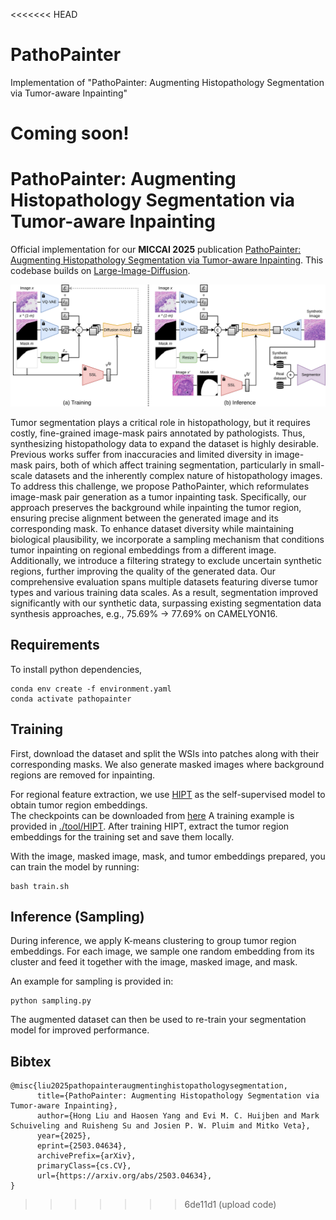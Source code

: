 <<<<<<< HEAD
# PathoPainter
Implementation of "PathoPainter: Augmenting Histopathology Segmentation via Tumor-aware Inpainting"

Coming soon!
=======
# PathoPainter: Augmenting Histopathology Segmentation via Tumor-aware Inpainting


Official implementation for our **MICCAI 2025** publication [PathoPainter: Augmenting Histopathology
Segmentation via Tumor-aware Inpainting](https://papers.miccai.org/miccai-2025/paper/1254_paper.pdf). This codebase builds on [Large-Image-Diffusion](https://github.com/cvlab-stonybrook/Large-Image-Diffusion).

![framework figure](./pathopainter.png)

Tumor segmentation plays a critical role in histopathology,
but it requires costly, fine-grained image-mask pairs annotated by pathologists. Thus, synthesizing histopathology data to expand the dataset is
highly desirable. Previous works suffer from inaccuracies and limited
diversity in image-mask pairs, both of which affect training segmentation, particularly in small-scale datasets and the inherently complex nature of histopathology images. To address this challenge, we propose
PathoPainter, which reformulates image-mask pair generation as a
tumor inpainting task. Specifically, our approach preserves the background while inpainting the tumor region, ensuring precise alignment
between the generated image and its corresponding mask. To enhance
dataset diversity while maintaining biological plausibility, we incorporate a sampling mechanism that conditions tumor inpainting on regional
embeddings from a different image. Additionally, we introduce a filtering
strategy to exclude uncertain synthetic regions, further improving the
quality of the generated data. Our comprehensive evaluation spans multiple datasets featuring diverse tumor types and various training data
scales. As a result, segmentation improved significantly with our synthetic data, surpassing existing segmentation data synthesis approaches,
e.g., 75.69% → 77.69% on CAMELYON16. 

## Requirements
To install python dependencies, 

```
conda env create -f environment.yaml
conda activate pathopainter
```

## Training

First, download the dataset and split the WSIs into patches along with their corresponding masks. We also generate masked images where background regions are removed for inpainting.  

For regional feature extraction, we use [HIPT](https://github.com/mahmoodlab/HIPT) as the self-supervised model to obtain tumor region embeddings.  
The checkpoints can be downloaded from [here](https://drive.google.com/drive/u/0/folders/1vovXjxP6k_2P6LMfSvdYRytlRVZN7yz1)
A training example is provided in [./tool/HIPT](./tool/HIPT/). After training HIPT, extract the tumor region embeddings for the training set and save them locally.  

With the image, masked image, mask, and tumor embeddings prepared, you can train the model by running:

```
bash train.sh
```



## Inference (Sampling)

During inference, we apply K-means clustering to group tumor region embeddings.
For each image, we sample one random embedding from its cluster and feed it together with the image, masked image, and mask.

An example for sampling is provided in:

```
python sampling.py
```

The augmented dataset can then be used to re-train your segmentation model for improved performance.



## Bibtex

```
@misc{liu2025pathopainteraugmentinghistopathologysegmentation,
      title={PathoPainter: Augmenting Histopathology Segmentation via Tumor-aware Inpainting}, 
      author={Hong Liu and Haosen Yang and Evi M. C. Huijben and Mark Schuiveling and Ruisheng Su and Josien P. W. Pluim and Mitko Veta},
      year={2025},
      eprint={2503.04634},
      archivePrefix={arXiv},
      primaryClass={cs.CV},
      url={https://arxiv.org/abs/2503.04634}, 
}
```
>>>>>>> 6de11d1 (upload code)
